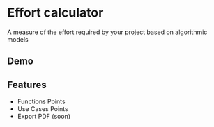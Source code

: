 # Effort calculator

A measure of the effort required by your project based on algorithmic models

## Demo

## Features

+ Functions Points
+ Use Cases Points
+ Export PDF (soon)